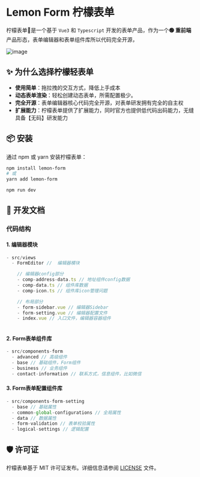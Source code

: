# Lemon Form 柠檬表单


柠檬表单🍋是一个基于 `Vue3` 和 ` Typescript ` 开发的表单产品，作为一个<b>🟢 重前端</b>产品形态，表单编辑器和表单组件库所以代码完全开源，

![image](https://github.com/user-attachments/assets/ba8f1494-3cab-4053-a672-fdb7da88d1c3)

## ✨ 为什么选择柠檬轻表单

- **使用简单**：拖拉拽的交互方式，降低上手成本
- **动态表单渲染**：轻松创建动态表单，所需配置极少。
- **完全开源**：表单编辑器核心代码完全开源，对表单研发拥有完全的自主权
- **扩展能力**：柠檬表单提供了扩展能力，同时官方也提供低代码出码能力，无缝具备【无码】研发能力



## 📦 安装

通过 npm 或 yarn 安装柠檬表单：

```bash
npm install lemon-form
# 或
yarn add lemon-form

npm run dev
```


## 📖 开发文档
<!-- 有关详细用法和高级功能，请参阅 [柠檬表单文档](https://github.com/bojue/lemon-form/wiki)。
 -->
### 代码结构

#### 1. 编辑器模块
```js
- src/views
  - FormEditor //  编辑器模块

    // 编辑器config部分
    - comp-address-data.ts // 地址组件config数据
    - comp-data.ts // 组件库数据
    - comp-icon.ts // 组件库icon管理问题

    // 布局部分
    - form-sidebar.vue // 编辑器Sidebar
    - form-setting.vue // 编辑器配置文件
    - index.vue // 入口文件，编辑器容器组件
    
```

#### 2. Form表单组件库
```js
- src/components-form
  - advanced // 高级组件
  - base // 基础组件，Form组件
  - business // 业务组件
  - contact-information // 联系方式，信息组件，比如微信

```

#### 3. Form表单配置组件库
```js
- src/components-form-setting
  - base // 基础属性
  - common-global-configurations // 全局属性
  - data // 数据属性
  - form-validation // 表单校验属性
  - logical-settings // 逻辑配置

```

## 🛡️ 许可证

柠檬表单基于 MIT 许可证发布。详细信息请参阅 [LICENSE](https://github.com/bojue/lemon-form/blob/main/LICENSE) 文件。

